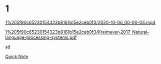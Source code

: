 # 1

[1%205f90c65230154323b8161b15e2ceb0f3/2020-10-06_00-00-04.mp4](1%205f90c65230154323b8161b15e2ceb0f3/2020-10-06_00-00-04.mp4)

[1%205f90c65230154323b8161b15e2ceb0f3/Kreimeyer-2017-Natural-language-processing-systems.pdf](1%205f90c65230154323b8161b15e2ceb0f3/Kreimeyer-2017-Natural-language-processing-systems.pdf)

sd

[Quick Note](../Quick%20Note%202c9c9fd59dfa4aeaa73117262777be24.md)